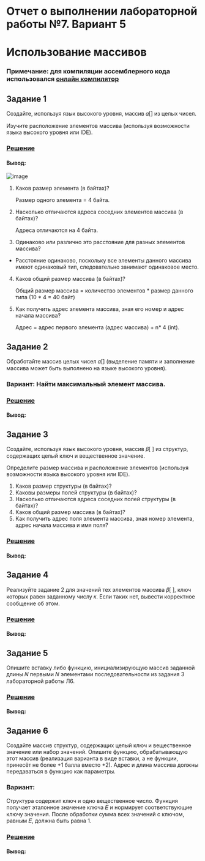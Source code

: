 # Отчет о выполнении лабораторной работы №7. Вариант 5
# Использование массивов
### Примечание: для компиляции ассемблерного кода использовался [онлайн компилятор](https://ideone.com/)

## Задание 1
Cоздайте, используя язык высокого уровня, массив 𝛼[] из целых
чисел.

Изучите расположение элементов массива (используя возможности языка высокого уровня или IDE).

### [Решение](https://github.com/sekibura/Arh_VS_Labs/blob/master/Lab_7/code/1.cpp)

#### Вывод:
![image](https://user-images.githubusercontent.com/51335422/102010554-c57dd180-3d4f-11eb-992c-60c6e9819cde.png)

1. Каков размер элемента (в байтах)?

    Размер одного элемента = 4 байта.
 
2. Насколько отличаются адреса соседних элементов массива (в байтах)?

    Адреса отличаются на 4 байта.
 
3. Одинаково или различно это расстояние для разных элементов массива?

  - Расстояние одинаково, поскольку все элементы данного массива имеют одинаковый тип, следовательно занимают одинаковое место.
  
4. Каков общий размер массива (в байтах)?

    Общий размер массива = количество элементов * размер данного типа (10 * 4 = 40 байт)
  
5. Как получить адрес элемента массива, зная его номер и адрес начала массива?
  
    Адрес = адрес первого элемента (адрес массива) + n* 4 (int).








## Задание 2
Обработайте массив целых чисел 𝛼[] (выделение памяти и заполнение массива может быть выполнено на языке высокого уровня).

### Вариант: Найти максимальный элемент массива.

### [Решение]()
#### Вывод:






## Задание 3
Cоздайте, используя язык высокого уровня, массив 𝛽[ ] из структур,
содержащих целый ключ и вещественное значение.

Определите размер массива и расположение элементов (используя возможности языка высокого уровня или IDE).

1. Каков размер структуры (в байтах)?
2. Каковы размеры полей структуры (в байтах)?
3. Насколько отличаются адреса соседних полей структуры (в байтах)?
4. Каков общий размер массива (в байтах)?
5. Как получить адрес поля элемента массива, зная номер элемента, адрес
начала массива и имя поля?

### [Решение]()
#### Вывод:

## Задание 4
Реализуйте задание 2 для значений тех элементов массива 𝛽[ ],
ключ которых равен заданному числу 𝜅. Если таких нет, вывести корректное
сообщение об этом.

### [Решение]()
#### Вывод:

## Задание 5
Опишите вставку либо функцию, инициализирующую массив заданной длины 𝑁 первыми 𝑁 элементами последовательности из задания 3 лабораторной работы Л6.

### [Решение]()
#### Вывод:

## Задание 6
Создайте массив структур, содержащих целый
ключ и вещественное значение или набор значений. Опишите функцию, обрабатывающую этот массив (реализация варианта в виде вставки, а не функции, принесёт
не более +1 балла вместо +2). Адрес и длина массива должны передаваться
в функцию как параметры.

### Вариант:

Структура содержит ключ и одно вещественное число.
Функция получает эталонное значение ключа 𝐸 и нормирует
соответствующие ключу значения. После обработки сумма всех
значений с ключом, равным 𝐸, должна быть равна 1.

### [Решение]()
#### Вывод:


